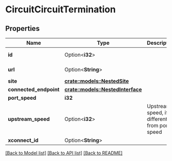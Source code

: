 # CircuitCircuitTermination

## Properties

Name | Type | Description | Notes
------------ | ------------- | ------------- | -------------
**id** | Option<**i32**> |  | [optional][readonly]
**url** | Option<**String**> |  | [optional][readonly]
**site** | [**crate::models::NestedSite**](NestedSite.md) |  | 
**connected_endpoint** | [**crate::models::NestedInterface**](NestedInterface.md) |  | 
**port_speed** | **i32** |  | 
**upstream_speed** | Option<**i32**> | Upstream speed, if different from port speed | [optional]
**xconnect_id** | Option<**String**> |  | [optional]

[[Back to Model list]](../README.md#documentation-for-models) [[Back to API list]](../README.md#documentation-for-api-endpoints) [[Back to README]](../README.md)


